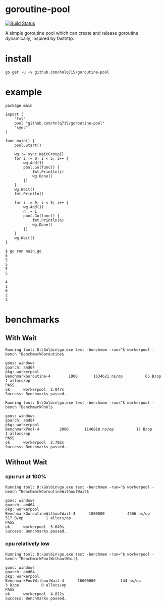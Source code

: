 # goroutine-pool
[![Build Status](https://travis-ci.org/hnlq715/goroutine-pool.svg?branch=master)](https://travis-ci.org/hnlq715/goroutine-pool)

A simple goroutine pool which can create and release goroutine dynamically, inspired by fasthttp.

# install
```
go get -u -v github.com/hnlq715/goroutine-pool
```
# example
```
package main

import (
	"fmt"
	pool "github.com/hnlq715/goroutine-pool"
	"sync"
)

func main() {
	pool.Start()

	wg := sync.WaitGroup{}
	for i := 0; i < 5; i++ {
		wg.Add(1)
		pool.Go(func() {
			fmt.Println(i)
			wg.Done()
		})
	}
	wg.Wait()
	fmt.Println()

	for i := 0; i < 5; i++ {
		wg.Add(1)
		n := i
		pool.Go(func() {
			fmt.Println(n)
			wg.Done()
		})
	}
	wg.Wait()
}
```

```
$ go run main.go
5
5
5
5
5

4
1
0
2
3
```

# benchmarks

## With Wait
```
Running tool: D:\Go\bin\go.exe test -benchmem -run=^$ workerpool -bench ^BenchmarkGoroutine$

goos: windows
goarch: amd64
pkg: workerpool
BenchmarkGoroutine-4   	    1000	   1634621 ns/op	      65 B/op	       1 allocs/op
PASS
ok  	workerpool	2.047s
Success: Benchmarks passed.
```

```
Running tool: D:\Go\bin\go.exe test -benchmem -run=^$ workerpool -bench ^BenchmarkPool$

goos: windows
goarch: amd64
pkg: workerpool
BenchmarkPool-4   	    2000	   1146818 ns/op	      17 B/op	       1 allocs/op
PASS
ok  	workerpool	2.702s
Success: Benchmarks passed.
```

## Without Wait

### cpu run at 100%
```
Running tool: D:\Go\bin\go.exe test -benchmem -run=^$ workerpool -bench ^BenchmarkGoroutineWithoutWait$

goos: windows
goarch: amd64
pkg: workerpool
BenchmarkGoroutineWithoutWait-4   	 1000000	      4556 ns/op	     517 B/op	       1 allocs/op
PASS
ok  	workerpool	5.649s
Success: Benchmarks passed.
```

### cpu relatively low

```
Running tool: D:\Go\bin\go.exe test -benchmem -run=^$ workerpool -bench ^BenchmarkPoolWithoutWait$

goos: windows
goarch: amd64
pkg: workerpool
BenchmarkPoolWithoutWait-4   	10000000	       144 ns/op	       3 B/op	       0 allocs/op
PASS
ok  	workerpool	4.812s
Success: Benchmarks passed.
```
